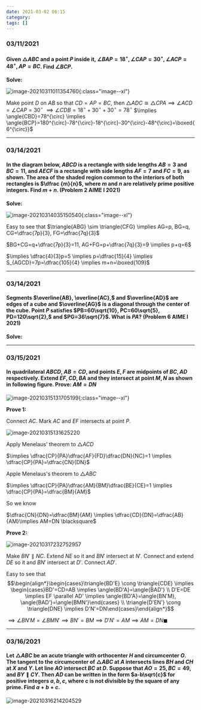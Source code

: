 ```yaml
---
date: 2021-03-02 06:15
category:
tags: []
---
```


### 03/11/2021

#### Given $\triangle{ABC}$ and a point $P$ inside it, $\angle{BAP}=18^{\circ}, \angle{CAP}=30^{\circ}, \angle{ACP}=48^{\circ}, AP=BC$. Find $\angle{BCP}.$

**Solve:**

![image-20210311011354760](/assets/images/2021-03/image-20210311011354760.png){:class="image--xl"}

Make point $D$ on $AB$ so that $CD=AP=BC$, then
$\triangle{ADC} \cong \triangle{CPA} \implies \angle{ACD}=\angle{CAP}=30^{\circ}$
$\implies \angle{CDB}=18^{\circ}+30^{\circ}+30^{\circ}=78^{\circ}$
$\implies \angle{CBD}=78^{\circ} \implies \angle{BCP}=180^{\circ}-78^{\circ}-18^{\circ}-30^{\circ}-48^{\circ}=\boxed{6^{\circ}}$

---

### 03/14/2021

#### In the diagram below, $ABCD$ is a rectangle with side lengths $AB=3$ and $BC=11$, and $AECF$ is a rectangle with side lengths $AF=7$ and $FC=9,$ as shown. The area of the shaded region common to the interiors of both rectangles is $\dfrac {m}{n}$, where $m$ and $n$ are relatively prime positive integers. Find $m+n$. **(Problem 2 AIME I 2021)**

**Solve:**

![image-20210314035150540](/assets/images/2021-03/image-20210314035150540.png){:class="image--xl"}

Easy to see that $\triangle{ABG} \sim \triangle{CFG} \implies AG=p, BG=q, CG=\dfrac{7p}{3}, FG=\dfrac{7q}{3}$

$BG+CG=q+\dfrac{7p}{3}=11, AG+FG=p+\dfrac{7q}{3}=9 \implies p+q=6$

$\implies \dfrac{4}{3}p=5 \implies p=\dfrac{15}{4} \implies S_{AGCD}=7p=\dfrac{105}{4} \implies m+n=\boxed{109}$

---

### 03/14/2021

#### Segments $\overline{AB}, \overline{AC},$ and $\overline{AD}$ are edges of a cube and $\overline{AG}$ is a diagonal through the center of the cube. Point $P$ satisfies $PB=60\sqrt{10}, PC=60\sqrt{5}, PD=120\sqrt{2},$ and $PG=36\sqrt{7}$. What is $PA$? **(Problem 6 AIME I 2021)**

**Solve:**

---

### 03/15/2021

#### In quadrilateral $ABCD$, $AB=CD$, and points $E, F$ are midpoints of $BC, AD$ respectively. Extend $EF, CD, BA$ and they intersect at point $M,N$ as shown in following figure. Prove: $AM=DN$

![image-20210315131705199](/assets/images/2021-03/image-20210315131705199.png){:class="image--xl"}

**Prove 1:**

Connect $AC$. Mark $AC$ and $EF$ intersects at point $P$.

![image-20210315131625220](/assets/images/2021-03/image-20210315131625220.png)

Apply Menelaus' theorem to $\triangle{ACD}$

$\implies \dfrac{CP}{PA}\dfrac{AF}{FD}\dfrac{DN}{NC}=1 \implies \dfrac{CP}{PA}=\dfrac{CN}{DN}$

Apple Menelaus's theorem to $\triangle{ABC}$

$\implies \dfrac{CP}{PA}\dfrac{AM}{BM}\dfrac{BE}{CE}=1 \implies \dfrac{CP}{PA}=\dfrac{BM}{AM}$

So we know

$\dfrac{CN}{DN}=\dfrac{BM}{AM} \implies \dfrac{CD}{DN}=\dfrac{AB}{AM}\implies AM=DN \blacksquare$

**Prove 2:**

![image-20210317232752957](/assets/images/2021-03/image-20210317232752957.png)

Make $BN' \parallel NC$. Extend $NE$ so it and $BN'$ intersect at $N'$. Connect and extend $DE$ so it and $BN'$ intersect at $D'$. Connect $AD'$.

Easy to see that
$$\begin{align*}\begin{cases}\triangle{BD'E} \cong \triangle{CDE} \implies \begin{cases}BD'=CD=AB \implies \angle{BD'A}=\angle{BAD'} \\ D'E=DE \implies EF \parallel AD' \implies \angle{BD'A}=\angle{BN'M}, \angle{BAD'}=\angle{BMN'}\end{cases} \\ \triangle{D'EN'} \cong \triangle{DNE} \implies D'N'=DN\end{cases}\end{align*}$$

$\implies \angle{BN'M}=\angle{BMN'} \implies BN'=BM \implies D'N'=AM \implies AM=DN\blacksquare$

---

### 03/16/2021

#### Let $\triangle{ABC}$ be an acute triangle with orthocenter $H$ and circumcenter $O$. The tangent to the circumcenter of $\triangle{ABC}$ at $A$ intersects lines $BH$ and $CH$ at $X$ and $Y$. Let line $AO$ intersect $BC$ at $D$. Suppose that $AO=25, BC=49$, and $BY \parallel CY$. Then $AD$ can be written in the form $a-b\sqrt{c}$ for positive integers $a,b,c$, where $c$ is not divisible by the square of any prime. Find $a+b+c.$

![image-20210316214204529](/assets/images/2021-03/image-20210316214204529.png)

